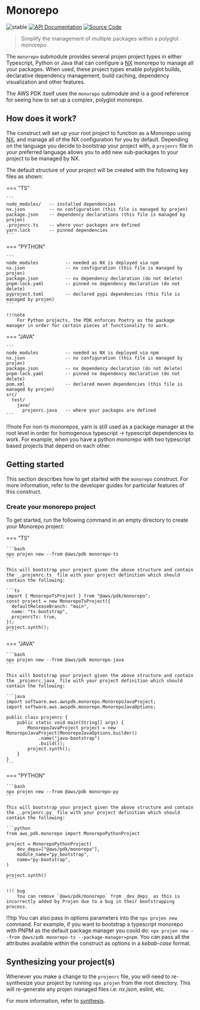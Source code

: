# Monorepo

![stable](https://img.shields.io/badge/stability-stable-green.svg)
[![API Documentation](https://img.shields.io/badge/view-API_Documentation-blue.svg)](../../api/typescript/monorepo/index.md)
[![Source Code](https://img.shields.io/badge/view-Source_Code-blue.svg)](https://github.com/aws/aws-pdk/tree/mainline/packages/monorepo)

> Simplify the management of multiple packages within a polyglot monorepo

The `monorepo` submodule provides several projen project types in either Typescript, Python or Java that can configure a [NX](https://nx.dev/getting-started/intro) monorepo to manage all your packages. When used, these project types enable polyglot builds, declarative dependency management, build caching, dependency visualization and other features.

The AWS PDK itself uses the `monorepo` submodule and is a good reference for seeing how to set up a complex, polyglot monorepo.

## How does it work?

The construct will set up your root project to function as a Monorepo using [NX](https://nx.dev/getting-started/intro), and manage all of the NX configuration for you by default. Depending on the language you decide to bootstrap your project with, a `projenrc` file in your preferred language  allows you to add new sub-packages to your project to be managed by NX.

The default structure of your project will be created with the following key files as shown:

=== "TS"

    ```
    node_modules/   -- installed dependencies
    nx.json         -- nx configuration (this file is managed by projen)
    package.json    -- dependency declarations (this file is managed by projen)
    .projenrc.ts    -- where your packages are defined
    yarn.lock       -- pinned dependencies
    ```

=== "PYTHON"

    ```
    node_modules          -- needed as NX is deployed via npm
    nx.json               -- nx configuration (this file is managed by projen)
    package.json          -- nx dependency declaration (do not delete)
    pnpm-lock.yaml        -- pinned nx dependency declaration (do not delete)
    pyproject.toml        -- declared pypi dependencies (this file is managed by projen)
    ```

    !!!note
        For Python projects, the PDK enforces Poetry as the package manager in order for certain pieces of functionality to work.

=== "JAVA"

    ```
    node_modules          -- needed as NX is deployed via npm
    nx.json               -- nx configuration (this file is managed by projen)
    package.json          -- nx dependency declaration (do not delete)
    pnpm-lock.yaml        -- pinned nx dependency declaration (do not delete)
    pom.xml               -- declared maven dependencies (this file is managed by projen)
    src/
      test/
        java/
          projenrc.java   -- where your packages are defined
    ```

!!!note
    For non-ts monorepos, yarn is still used as a package manager at the root level in order for homogenous typescript -> typescript dependencies to work. For example, when you have a python monorepo with two typescript based projects that depend on each other.

## Getting started

This section describes how to get started with the `monorepo` construct. For more information, refer to the developer guides for particular features of this construct.

### Create your monorepo project

To get started, run the following command in an empty directory to create your Monorepo project:

=== "TS"

    ```bash
    npx projen new --from @aws/pdk monorepo-ts
    ```

    This will bootstrap your project given the above structure and contain the _.projenrc.ts_ file with your project definition which should contain the following:

    ```ts
    import { MonorepoTsProject } from "@aws/pdk/monorepo";
    const project = new MonorepoTsProject({
      defaultReleaseBranch: "main",
      name: "ts-bootstrap",
      projenrcTs: true,
    });
    project.synth();
    ```

=== "JAVA"

    ```bash
    npx projen new --from @aws/pdk monorepo-java
    ```

    This will bootstrap your project given the above structure and contain the _projenrc.java_ file with your project definition which should contain the following:

    ```java
    import software.aws.awspdk.monorepo.MonorepoJavaProject;
    import software.aws.awspdk.monorepo.MonorepoJavaOptions;

    public class projenrc {
        public static void main(String[] args) {
            MonorepoJavaProject project = new MonorepoJavaProject(MonorepoJavaOptions.builder()
                .name("java-bootstrap")
                .build());
            project.synth();
        }
    }
    ```

=== "PYTHON"

    ```bash
    npx projen new --from @aws/pdk monorepo-py
    ```

    This will bootstrap your project given the above structure and contain the _.projenrc.py_ file with your project definition which should contain the following:

    ```python
    from aws_pdk.monorepo import MonorepoPythonProject

    project = MonorepoPythonProject(
        dev_deps=["@aws/pdk/monorepo"],
        module_name="py_bootstrap",
        name="py-bootstrap",
    )

    project.synth()
    ```

    !!! bug
        You can remove `@aws/pdk/monorepo` from _dev_deps_ as this is incorrectly added by Projen due to a bug in their bootstrapping process.

!!!tip
    You can also pass in options parameters into the `npx projen new` command. For example, if you want to bootstrap a typescript monorepo with PNPM as the default package manager you could do: `npx projen new --from @aws/pdk monorepo-ts --package-manager=pnpm`. You can pass all the attributes available within the construct as options in a _kebab-case_ format.

## Synthesizing your project(s)

Whenever you make a change to the `projenrc` file, you will need to re-synthesize your project by running `npx projen` from the root directory. This will re-generate any projen managed files i.e: _nx.json_, eslint, etc.

For more information, refer to [synthesis](./synthesis.md).
